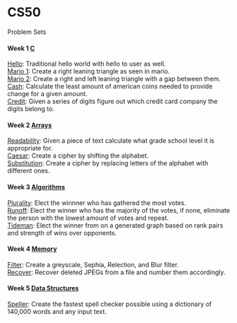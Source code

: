 # CS50
Problem Sets

#### Week 1 [C](https://cs50.harvard.edu/x/2021/psets/1/)
[Hello](https://github.com/DanielTran0/CS50/blob/main/pset1/hello/hello.c): Traditional hello world with hello to user as well.  
[Mario 1](https://github.com/DanielTran0/CS50/blob/main/pset1/mario/mario1.c): Create a right leaning triangle as seen in mario.  
[Mario 2](https://github.com/DanielTran0/CS50/blob/main/pset1/mario/mario2.c): Create a right and left leaning triangle with a gap between them.  
[Cash](https://github.com/DanielTran0/CS50/blob/main/pset1/cash/cash.c): Calculate the least amount of american coins needed to provide change for a given amount.   
[Credit](https://github.com/DanielTran0/CS50/tree/main/pset1/credit/credit.c): Given a series of digits figure out which credit card company the digits belong to.   

#### Week 2 [Arrays](https://cs50.harvard.edu/x/2021/psets/2/)
[Readability](https://github.com/DanielTran0/CS50/blob/main/pset2/readability/readability.c): Given a piece of text calculate what grade school level it is appropriate for.  
[Caesar](https://github.com/DanielTran0/CS50/blob/main/pset2/caesar/caesar.c): Create a cipher by shifting the alphabet.    
[Substitution](https://github.com/DanielTran0/CS50/blob/main/pset2/substitution/substitution.c): Create a cipher by replacing letters of the alphabet with different ones.   

#### Week 3 [Algorithms](https://cs50.harvard.edu/x/2021/psets/3/)
[Plurality](https://github.com/DanielTran0/CS50/blob/main/pset3/plurality/plurality.c): Elect the winnner who has gathered the most votes.  
[Runoff](https://github.com/DanielTran0/CS50/blob/main/pset3/runoff/runoff.c): Elect the winner who has the majority of the votes, if none, eliminate the person with the lowest amount of votes and repeat.  
[Tideman](https://github.com/DanielTran0/CS50/blob/main/pset3/tideman/tideman.c): Elect the winner from on a generated graph based on rank pairs and strength of wins over opponents.  

#### Week 4 [Memory](https://cs50.harvard.edu/x/2021/psets/4)
[Filter](https://github.com/DanielTran0/CS50/blob/main/pset4/filter/helpers.c): Create a greyscale, Sephia, Relection, and Blur filter.  
[Recover](https://github.com/DanielTran0/CS50/blob/main/pset4/recover/recover.c): Recover deleted JPEGs from a file and number them accordingly.

#### Week 5 [Data Structures](https://cs50.harvard.edu/x/2021/psets/5)
[Speller](https://github.com/DanielTran0/CS50/blob/main/pset5/speller/dictionary.c): Create the fastest spell checker possible using a dictionary of 140,000 words and any input text.  
